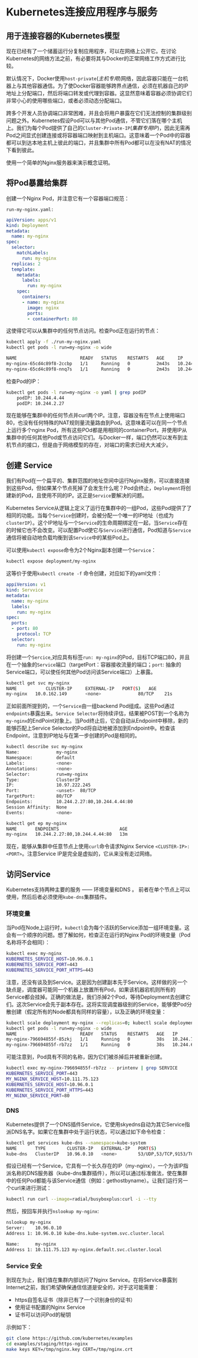 # Kubernetes连接应用程序与服务

## 用于连接容器的Kubernetes模型

现在已经有了一个储蓄运行分复制应用程序，可以在网络上公开它。在讨论Kubernetes的网络方法之前，有必要将其与Docker的正常网络工作方式进行比较。

默认情况下，Docker使用`host-private`(*主机专用*)网络，因此容器只能在一台机器上与其他容器通信。为了使Docker容器能够跨界点通信，必须在机器自己的IP地址上分配端口，然后将端口转发或代理到容器。这显然意味着容器必须协调它们非常小心的使用哪些端口，或者必须动态分配端口。

跨多个开发人员协调端口非常困难，并且会将用户暴露在它们无法控制的集群级别问题之外。Kubernetes假设Pod可以与其他Pod通信，不管它们落在哪个主机上。我们为每个Pod提供了自己的`Cluster-Private-IP`(*集群专用IP*)，因此无需再Pod之间显式创建连接或将容器端口映射到主机端口。这意味着一个Pod中的容器都可以到达本地主机上彼此的端口，并且集群中所有Pod都可以在没有NAT的情况下看到彼此。

使用一个简单的Nginx服务器来演示概念证明。

## 将Pod暴露给集群

创建一个Nginx Pod，并注意它有一个容器端口规范：

`run-my-nginx.yaml:`

```yaml
apiVersion: apps/v1
kind: Deployment
metadata:
  name: my-nginx
spec: 
  selector:
    matchLabels:
      run: my-nginx
  replicas: 2
  template:
    metadata:
      labels:
        run: my-nginx
    spec: 
      containers:
      - name: my-nginx
        image: nginx
        ports:
        - containerPort: 80
```

这使得它可以从集群中的任何节点访问。检查Pod正在运行的节点：

```bash
kubectl apply -f ./run-my-nginx.yaml
kubectl get pods -l run=my-nginx -o wide
```

```bash
NAME                        READY   STATUS    RESTARTS   AGE     IP            NODE               NOMINATED NODE
my-nginx-65cd4c89f8-2ccbp   1/1     Running   0          2m43s   10.244.4.44   kubernetes-node5   <none>
my-nginx-65cd4c89f8-nnq7s   1/1     Running   0          2m43s   10.244.2.27   kubernetes-node3   <none>

```

检查Pod的IP：

```bash
kubectl get pods -l run=my-nginx -o yaml | grep podIP
	podIP: 10.244.4.44
	podIP: 10.244.2.27
```

现在能够在集群中的任何节点并curl两个IP。注意，容器没有在节点上使用端口80，也没有任何特殊的NAT规则量流量路由到Pod。这意味着可以在同一个节点上运行多个nginx Pod，所有这些POd都是用相同的containerPort，并使用IP从集群中的任何其他Pod或节点访问它们。与Docker一样，端口仍然可以发布到主机节点的接口，但是由于网络模型的存在，对端口的需求已经大大减少。

## 创建 Service

我们有Pod在一个扁平的、集群范围的地址空间中运行Nginx服务，可以直接连接到这些Pod，但如果某个节点死掉了会发生什么呢？Pod会终止，`Deployment`将创建新的Pod，且使用不同的IP。这正是`Service`要解决的问题。

Kubernetes Service从逻辑上定义了运行在集群中的一组Pod，这些Pod提供了了相同的功能。当每个`Service`创建时，会被分配一个唯一的IP地址（也成为`clusterIP`）。这个IP地址与一个`Service`的生命周期绑定在一起，当`Service`存在的时候它也不会改变。可以配置Pod使它与`Service`进行通信，Pod知道与`Service`通信将被自动地负载均衡到该`Service`中的某些Pod上。

可以使用`kubectl expose`命令为2个Nginx副本创建一个`Service`：

```bash
kubectl expose deployment/my-nginx
```

 这等价于使用`kubectl create -f` 命令创建，对应如下的yaml文件：

```yaml
appiVersion: v1
kind: Servvice
metadata: 
  name: my-nginx
  labels: 
    run: my-nginx
spec:
  ports:
  - port: 80 
    protocol: TCP
  selector:
    run: my-nginx
```

将创建一个`Sercice`,对应具有标签`run: my-nginx`的Pod，目标TCP端口80，并且在一个抽象的`Service`端口（targetPort：容器接收流量的端口；`port`: 抽象的Service端口，可以使任何其他Pod访问该Service端口）上暴露。

```bash
kubectl get svc my-nginx
NAME           CLUSTER-IP     EXTERNAL-IP   PORT(S)   AGE
my-nginx   10.0.162.149       <none>              80/TCP    21s
```

正如前面所提到的，一个`Service`由一组backend Pod组成。这些Pod通过`endpoints`暴露出来。`Service Selector`将持续评估，结果被POST到一个名称为`my-nginx`的EndPoint对象上。当Pod终止后，它会自动从Endpoint中移除，新的能够匹配上Service Selector的Pod将自动地被添加到Endpoint中。检查该Endpoint，注意到IP地址与在第一步创建的Pod是相同的。

```bash
kubectl describe svc my-nginx
Name:              my-nginx
Namespace:         default
Labels:            <none>
Annotations:       <none>
Selector:          run=my-nginx
Type:              ClusterIP
IP:                10.97.222.245
Port:              <unset>  80/TCP
TargetPort:        80/TCP
Endpoints:         10.244.2.27:80,10.244.4.44:80
Session Affinity:  None
Events:            <none>
```

```bash
kubectl get ep my-nginx
NAME       ENDPOINTS                       AGE
my-nginx   10.244.2.27:80,10.244.4.44:80   13m
```

现在，能够从集群中任意节点上使用`curl`命令请求Nginx Service `<CLUSTER-IP>:<PORT>`。注意Service IP是完全是虚拟的，它从来没有走过网络。

## 访问Service

Kubernetes支持两种主要的服务 —— 环境变量和DNS 。 前者在单个节点上可以使用，然后后者必须使用`kube-dns`集群插件。

### 环境变量

 当Pod在Node上运行时，`kubectl`会为每个活跃的Service添加一组环境变量。这会有一个顺序的问题。想了解如何，检查正在运行的Nginx Pod的环境变量（Pod名称将不会相同）：

```bash
kubectl exec my-nginx 
KUBERNETES_SERVICE_HOST=10.96.0.1
KUBERNETES_SERVICE_PORT=443
KUBERNETES_SERVICE_PORT_HTTPS=443
```

注意，还没有谈及到Service。这是因为创建副本先于Service。这样做的另一个缺点是，调度器可能同一个机器上放置所有Pod，如果该机器宕机则所有的Service都会挂掉。正确的做法是，我们杀掉2个Pod，等待Deployment去创建它们。这次Service会先于副本存在。这将实现调度器级别的Service，能够使Pod分散创建（假定所有的Node都具有同样的容量），以及正确的环境变量：

```bash
kubectl scale deployment my-nginx --replicas=0; kubectl scale deployment my-nginx --replicas=2
kubectl get pods -l run=my-nginx -o wide
NAME                        READY   STATUS    RESTARTS   AGE   IP            NODE     NOMINATED NODE   READINESS GATES
my-nginx-796694855f-85zkj   1/1     Running   0          38s   10.244.7.9    node07   <none>           <none>
my-nginx-796694855f-rb7zz   1/1     Running   0          38s   10.244.6.10   node06   <none>           <none>
```

可能注意到，Pod具有不同的名称，因为它们被杀掉后并被重新创建。

```bash
kubectl exec my-nginx-796694855f-rb7zz -- printenv | grep SERVICE
KUBERNETES_SERVICE_PORT=443
MY_NGINX_SERVICE_HOST=10.111.75.123
KUBERNETES_SERVICE_HOST=10.96.0.1
KUBERNETES_SERVICE_PORT_HTTPS=443
MY_NGINX_SERVICE_PORT=80
```

### DNS

Kubernetes提供了一个DNS插件Service，它使用skyedns自动为其它Service指派DNS名字。如果它在集群中处于运行状态，可以通过如下命令检查：

```bash
kubectl get services kube-dns --namespace=kube-system
NAME       TYPE        CLUSTER-IP   EXTERNAL-IP   PORT(S)                  AGE
kube-dns   ClusterIP   10.96.0.10   <none>        53/UDP,53/TCP,9153/TCP   23h
```

假设已经有一个Service，它具有一个长久存在的IP（my-nginx），一个为该IP指派名称的DNS服务器（kube-dns集群插件），所以可以通过标准做法，使在集群中的任何Pod都能与该Service通信（例如：gethostbyname）。让我们运行另一个curl来进行测试：

```bash
kubectl run curl --image=radial/busyboxplus:curl -i --tty

```

然后，按回车并执行`nslookup my-nginx`:

```bash
nslookup my-nginx
Server:    10.96.0.10
Address 1: 10.96.0.10 kube-dns.kube-system.svc.cluster.local

Name:      my-nginx
Address 1: 10.111.75.123 my-nginx.default.svc.cluster.local
```

### Service 安全

到现在为止，我们值在集群内部访问了Nginx Service。在将Service暴露到Internet之前，我们希望确保通信信道是安全的，对于这可能需要：

- https自签名证书（除非已有了一个识别身份的证书）
- 使用证书配置的Nginx Service
- 证书可以访问Pod的秘钥

示例如下：

```bash
git clone https://github.com/kubernetes/examples
cd examples/staging/https-nginx
make keys KEY=/tmp/nginx.key CERT=/tmp/nginx.crt


```

